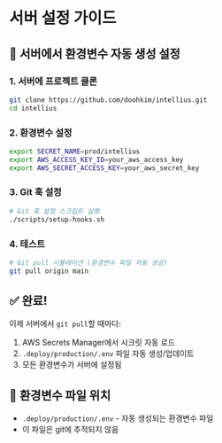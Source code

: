 # 서버 설정 가이드

## 🚀 서버에서 환경변수 자동 생성 설정

### 1. 서버에 프로젝트 클론
```bash
git clone https://github.com/doohkim/intellius.git
cd intellius
```

### 2. 환경변수 설정
```bash
export SECRET_NAME=prod/intellius
export AWS_ACCESS_KEY_ID=your_aws_access_key
export AWS_SECRET_ACCESS_KEY=your_aws_secret_key
```

### 3. Git 훅 설정
```bash
# Git 훅 설정 스크립트 실행
./scripts/setup-hooks.sh
```

### 4. 테스트
```bash
# Git pull 시뮬레이션 (환경변수 파일 자동 생성)
git pull origin main
```

## ✅ 완료!

이제 서버에서 `git pull`할 때마다:
1. AWS Secrets Manager에서 시크릿 자동 로드
2. `.deploy/production/.env` 파일 자동 생성/업데이트
3. 모든 환경변수가 서버에 설정됨

## 🔧 환경변수 파일 위치
- `.deploy/production/.env` - 자동 생성되는 환경변수 파일
- 이 파일은 git에 추적되지 않음
